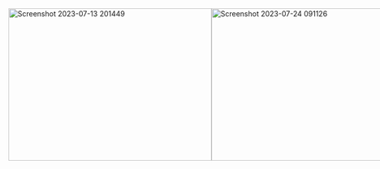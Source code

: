 <div style="display: flex;">
<img height="300" width="400" alt="Screenshot 2023-07-13 201449" src="https://github.com/DinBoy5/Angular-CRM/assets/93730629/e374bb86-73cb-49cb-a521-043f6118366f">
<img height="300" width="400" alt="Screenshot 2023-07-24 091126" src="https://github.com/DinBoy5/React-B_Card/assets/93730629/f7ba2667-0c8e-4bba-a834-e0cf92ef4794">
<img height="300" width="400" alt="Screenshot 2023-07-13 203231" src="https://github.com/DinBoy5/Angular-CRM/assets/93730629/929f6c6b-dedc-4911-ab64-54738fea7f7f">
<img height="300" width="400" alt="Screenshot 2023-07-13 203306" src="https://github.com/DinBoy5/Angular-CRM/assets/93730629/eab41f7a-d649-4291-aeac-1507cffc8c6f">


# CRM App
This is a Business Card Management app built with React, Material UI, Node.js, and MongoDB.<br>
This README file explains how to run the app.

 ### Installation<br>
Clone the repository to your local machine.<br>
Make sure to have Node.js, and MongoDB installed on your machine.<br>

## Running the App<br>
To run the app, you need to open two terminals:<br>
one for the React server and one for the Node.js server.

### React Server<br>
Open a new terminal in the root directory of the project.<br>
Navigate to the "client" directory.<br>
Install dependencies by running "npm install"<br>
Run "npm start" to start the React server.

### Node.js Server<br>
Open another terminal in the root directory of the project.<br>
Navigate to the "server" directory.<br>
Install dependencies by running "npm install"<br>
Run "npm start" to start the Node.js server.<br>

The app should now be running and you can access it by navigating to http://localhost:3000 in your browser.<br>
If you encounter any issues, please refer to the documentation or raise an issue on the repository.
